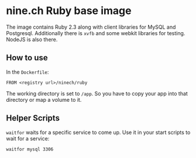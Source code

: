 # nine.ch Ruby base image

The image contains Ruby 2.3 along with client libraries for MySQL and Postgresql. Additionally there is `xvfb` and some webkit libraries for testing. NodeJS is also there.

## How to use

In the `Dockerfile`:

    FROM <registry url>/ninech/ruby

The working directory is set to `/app`. So you have to copy your app into that directory or map a volume to it.

## Helper Scripts

`waitfor` waits for a specific service to come up. Use it in your start scripts to wait for a service:

    waitfor mysql 3306
